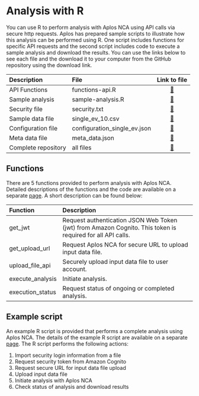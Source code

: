 # Analysis with R

You can use R to perform analysis with Aplos NCA using API calls via secure http requests. Aplos has prepared sample scripts to illustrate how this analysis can be performed using R. One script includes functions for specific API requests and the second script includes code to execute a sample analysis and download the results. You can use the links below to see each file and the download it to your computer from the GitHub repository using the download link.   

| Description | File | Link to file |
| :--- | :--- | :---: |
| API Functions | functions-api.R | [:page_facing_up:](https://github.com/AplosAnalytics/docs.aplosanalytics.com/blob/67243d28a2a2621fdc975b20ac3d36d788893962/docs/downloads/r-files/functions-api.R)|
| Sample analysis | sample-analysis.R | [:page_facing_up:](https://github.com/AplosAnalytics/docs.aplosanalytics.com/blob/67243d28a2a2621fdc975b20ac3d36d788893962/docs/downloads/r-files/sample-analysis.R)|
| Security file | security.txt | [:page_facing_up:](https://github.com/AplosAnalytics/docs.aplosanalytics.com/blob/67243d28a2a2621fdc975b20ac3d36d788893962/docs/downloads/r-files/security.txt)|
| Sample data file | single_ev_10.csv | [:page_facing_up:](https://github.com/AplosAnalytics/docs.aplosanalytics.com/blob/67243d28a2a2621fdc975b20ac3d36d788893962/docs/downloads/r-files/single_ev_10.csv)|
| Configuration file | configuration_single_ev.json | [:page_facing_up:](https://github.com/AplosAnalytics/docs.aplosanalytics.com/blob/67243d28a2a2621fdc975b20ac3d36d788893962/docs/downloads/r-files/configuration_single_ev.json)|
| Meta data file | meta_data.json | [:page_facing_up:](https://github.com/AplosAnalytics/docs.aplosanalytics.com/blob/67243d28a2a2621fdc975b20ac3d36d788893962/docs/downloads/r-files/meta_data.json)|
| Complete repository | all files | [:link:](https://github.com/AplosAnalytics/docs.aplosanalytics.com/tree/67243d28a2a2621fdc975b20ac3d36d788893962/docs/downloads/r-files) |

## Functions

There are 5 functions provided to perform analysis with Aplos NCA. Detailed descriptions of the functions and the code are available on a separate [page](./r-functions.md). A short description can be found below:

| Function | Description |
| :--- | :--- |
| get_jwt | Request authentication JSON Web Token (jwt) from Amazon Cognito. This token is required for all API calls. |
| get_upload_url | Request Aplos NCA for secure URL to upload input data file. |
| upload_file_api | Securely upload input data file to user account. |
| execute_analysis | Initiate analysis. |
| execution_status | Request status of ongoing or completed analysis. |

## Example script

An example R script is provided that performs a complete analysis using Aplos NCA. The details of the example R script are available on a separate [page](./r-script.md). The R script performs the following actions:

1. Import security login information from a file
2. Request security token from Amazon Cognito
3. Request secure URL for input data file upload
4. Upload input data file
5. Initiate analysis with Aplos NCA
6. Check status of analysis and download results 
